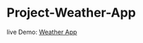 # Project-Weather-App

live Demo: [Weather App](https://adnanchowdhury7249.github.io/Project-Weather-App/)
